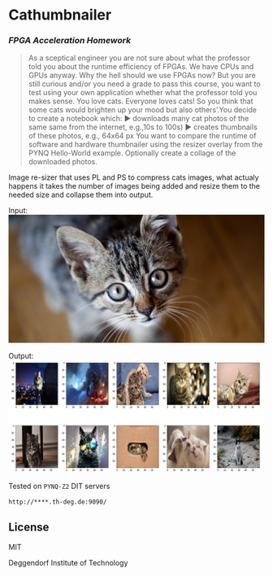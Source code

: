 # Cathumbnailer
### _FPGA Acceleration Homework_
> As a sceptical engineer you are not sure about what the professor told you about the runtime efficiency of FPGAs. We have CPUs and GPUs anyway. Why the hell should we use FPGAs now?
But you are still curious and/or you need a grade to pass this course, you want to test using your own application whether what the professor told you makes sense.
You love cats. Everyone loves cats! So you think that some cats would brighten up your mood but also others’.You decide to create a notebook which:
▶ downloads many cat photos of the same same from the internet, e.g.,10s to 100s)
▶ creates thumbnails of these photos, e.g., 64x64 px
You want to compare the runtime of software and hardware thumbnailer using the resizer overlay from the PYNQ Hello-World example. Optionally create a collage of the downloaded photos.

Image re-sizer that uses PL and PS to compress cats images, what actualy happens it takes the number of images being added and resize them to the needed size and collapse them into output.

Input:
![alt text](https://github.com/rallahaseh/Cathumbnailer/blob/main/Example/input.png?raw=true)

Output:
![alt text](https://github.com/rallahaseh/Cathumbnailer/blob/main/Example/output.png?raw=true)

Tested on `PYNQ-Z2` DIT servers
```sh
http://****.th-deg.de:9090/
```

## License
MIT

Deggendorf Institute of Technology
